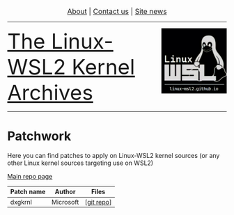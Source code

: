 <p align="center"><font size="3"> <a href="https://linux-wsl2.github.io/about">About</a> | <a href="mailto:linux-wsl2.github.io">Contact us</a> | <a href="https://linux-wsl2.github.io/news">Site news</a> </font></p>
<hr>
<img src="/images/image.png" width="150" title="WSL Avatar" align="right" /><font size="7"><a href="https://linux-wsl2.github.io">The Linux-WSL2 Kernel Archives</a></font>
<hr size="30">

# Patchwork

Here you can find patches to apply on Linux-WSL2 kernel sources (or any other Linux kernel sources targeting use on WSL2)

[Main repo page](https://github.com/linux-wsl2/patchworks)

Patch name | Author | Files
-----------|--------|-------
dxgkrnl | Microsoft | [[git repo](https://github.com/linux-wsl2/patchworks/tree/microsoft-WSL2_dxgkrnl)]
